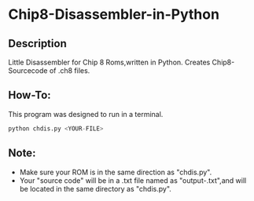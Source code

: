 # Chip8-Disassembler-in-Python

## Description
Little Disassembler for Chip 8 Roms,written in Python.
Creates Chip8-Sourcecode of .ch8 files.


## How-To:
This program was designed to run in a terminal.
 ```python 
 python chdis.py <YOUR-FILE>
 ```

## Note:
+ Make sure your ROM is in the same direction as "chdis.py".
+ Your "source code" will be in a .txt file named as "output-**<YOUR-FILE>**.txt",and will be located in the same directory as "chdis.py".

